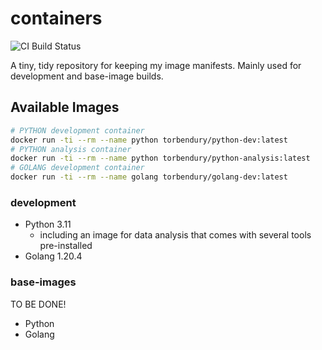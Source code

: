# containers

![CI Build Status](https://github.com/torbendury/containers/actions/workflows/docker-image.yml/badge.svg)

A tiny, tidy repository for keeping my image manifests. Mainly used for development and base-image builds.

## Available Images

```bash
# PYTHON development container
docker run -ti --rm --name python torbendury/python-dev:latest
# PYTHON analysis container
docker run -ti --rm --name python torbendury/python-analysis:latest
# GOLANG development container
docker run -ti --rm --name golang torbendury/golang-dev:latest
```

### development

- Python 3.11
  - including an image for data analysis that comes with several tools pre-installed
- Golang 1.20.4

### base-images

TO BE DONE!

- Python
- Golang
